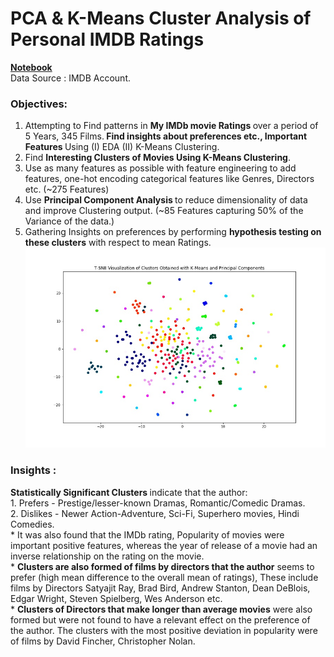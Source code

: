 
# PCA & K-Means Cluster Analysis of Personal IMDB Ratings
[<b>Notebook</b>](IMDB_Cluster_Analysis.ipynb)<br>
Data Source : IMDB Account.
### Objectives:
1. Attempting to Find patterns in <b>My IMDb movie Ratings </b>over a period of 5 Years, 345 Films.<b> Find insights about preferences etc., Important Features </b>Using (I) EDA (II) K-Means Clustering.
2. Find <b>Interesting Clusters of Movies Using K-Means Clustering</b>.
3. Use as many features as possible with feature engineering to add features, one-hot encoding categorical features like Genres, Directors etc. (~275 Features)
3. Use <b>Principal Component Analysis </b>to reduce dimensionality of data and improve Clustering output. (~85 Features capturing 50% of the Variance of the data.)
4. Gathering Insights on preferences by performing <b>hypothesis testing on these clusters</b> with respect to mean Ratings.<br>
![Clusters](Graphs/Cluster_formed.jpg)

### Insights :
<p> <b>Statistically Significant Clusters </b>indicate that the author:<br>
1. Prefers - Prestige/lesser-known Dramas, Romantic/Comedic Dramas.<br>
2. Dislikes - Newer Action-Adventure, Sci-Fi, Superhero movies, Hindi Comedies.<br>
* It was also found that the IMDb rating, Popularity of movies were important positive features, whereas the year of release of a movie had an inverse relationship on the rating on the movie.<br>
* <b>Clusters are also formed of films by directors that the author</b> seems to prefer (high mean difference to the overall mean of ratings), These include films by Directors Satyajit Ray, Brad Bird, Andrew Stanton, Dean DeBlois, Edgar Wright, Steven Spielberg, Wes Anderson etc.<br>
* <b>Clusters of Directors that make longer than average movies</b> were also formed but were not found to have a relevant effect on the preference of the author. The clusters with the most positive deviation in popularity were of films by David Fincher, Christopher Nolan.
